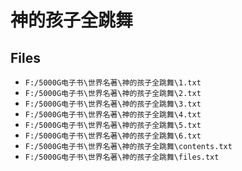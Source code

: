 # 神的孩子全跳舞

## Files

- `F:/5000G电子书\世界名著\神的孩子全跳舞\1.txt`
- `F:/5000G电子书\世界名著\神的孩子全跳舞\2.txt`
- `F:/5000G电子书\世界名著\神的孩子全跳舞\3.txt`
- `F:/5000G电子书\世界名著\神的孩子全跳舞\4.txt`
- `F:/5000G电子书\世界名著\神的孩子全跳舞\5.txt`
- `F:/5000G电子书\世界名著\神的孩子全跳舞\6.txt`
- `F:/5000G电子书\世界名著\神的孩子全跳舞\contents.txt`
- `F:/5000G电子书\世界名著\神的孩子全跳舞\files.txt`
